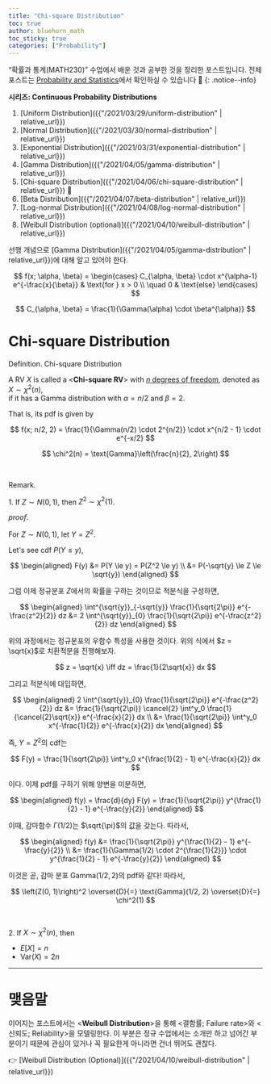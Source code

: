 ```yaml
---
title: "Chi-square Distribution"
toc: true
author: bluehorn_math
toc_sticky: true
categories: ["Probability"]
---
```

“확률과 통계(MATH230)” 수업에서 배운 것과 공부한 것을 정리한 포스트입니다. 전체 포스트는 [Probability and Statistics](https://bluehorn07.github.io/categories/probability-and-statistics)에서 확인하실 수 있습니다 🎲
{: .notice--info}

<div class="notice" markdown="1">

**시리즈: Continuous Probability Distributions**

1. [Uniform Distribution]({{"/2021/03/29/uniform-distribution" | relative_url}})
2. [Normal Distribution]({{"/2021/03/30/normal-distribution" | relative_url}})
3. [Exponential Distribution]({{"/2021/03/31/exponential-distribution" | relative_url}})
4. [Gamma Distribution]({{"/2021/04/05/gamma-distribution" | relative_url}})
5. [Chi-square Distribution]({{"/2021/04/06/chi-square-distribution" | relative_url}}) 👀
6. [Beta Distribution]({{"/2021/04/07/beta-distribution" | relative_url}})
7. [Log-normal Distribution]({{"/2021/04/08/log-normal-distribution" | relative_url}})
8. [Weibull Distribution (optional)]({{"/2021/04/10/weibull-distribution" | relative_url}})

</div>

선행 개념으로 [Gamma Distribution]({{"/2021/04/05/gamma-distribution" | relative_url}})에 대해 알고 있어야 한다.

$$
f(x; \alpha, \beta)
= \begin{cases}
    C_{\alpha, \beta} \cdot x^{\alpha-1} e^{-\frac{x}{\beta}} & \text{for } x > 0 \\
    \quad 0 & \text{else}
\end{cases}
$$

$$
C_{\alpha, \beta}
= \frac{1}{\Gamma(\alpha) \cdot \beta^{\alpha}}
$$

# Chi-square Distribution

<div class="definition" markdown="1">

<span class="statement-title">Definition.</span> Chi-square Distribution<br/>

A RV $X$ is called a \<**Chi-square RV**\> with <u>$n$ degrees of freedom</u>, denoted as $X \sim \chi^2(n)$, <br/>
if it has a <span class="half_HL">Gamma distribution with $\alpha = n/2$ and $\beta=2$</span>.

That is, its pdf is given by

$$
f(x; n/2, 2) = \frac{1}{\Gamma(n/2) \cdot 2^{n/2}} \cdot x^{n/2 - 1} \cdot e^{-x/2}
$$

$$
\chi^2(n) = \text{Gamma}\left(\frac{n}{2}, 2\right)
$$

</div>

<br/>

<div class="notice" markdown="1">

<span class="statement-title">Remark.</span><br/>

1\. If $Z \sim N(0, 1)$, then $Z^2 \sim \chi^2(1)$.

</div>

<div class="math-statement" markdown="1">

<span class="statement-title">*proof*.</span><br/>

For $Z \sim N(0, 1)$, let $Y = Z^2$.

Let's see cdf $P(Y \le y)$,

$$
\begin{aligned}
F(y) &= P(Y \le y) = P(Z^2 \le y) \\
     &= P(-\sqrt{y} \le Z \le \sqrt{y})
\end{aligned}
$$

그럼 이제 정규분포 $Z$에서의 확률을 구하는 것이므로 적분식을 구성하면,

$$
\begin{aligned}
\int^{\sqrt{y}}_{-\sqrt{y}} \frac{1}{\sqrt{2\pi}} e^{-\frac{z^2}{2}} dz &= 2 \int^{\sqrt{y}}_{0} \frac{1}{\sqrt{2\pi}} e^{-\frac{z^2}{2}} dz
\end{aligned}
$$

위의 과정에서는 정규분포의 우함수 특성을 사용한 것이다. 위의 식에서 $z = \sqrt{x}$로 치환적분을 진행해보자.

$$
z = \sqrt{x} \iff dz = \frac{1}{2\sqrt{x}} dx
$$

그리고 적분식에 대입하면,

$$
\begin{aligned}
2 \int^{\sqrt{y}}_{0} \frac{1}{\sqrt{2\pi}} e^{-\frac{z^2}{2}} dz &= \frac{1}{\sqrt{2\pi}} \cancel{2} \int^y_0 \frac{1}{\cancel{2}\sqrt{x}} e^{-\frac{x}{2}} dx \\
&= \frac{1}{\sqrt{2\pi}} \int^y_0 x^{-\frac{1}{2}} e^{-\frac{x}{2}} dx
\end{aligned}
$$

즉, $Y = Z^2$의 cdf는

$$
F(y) = \frac{1}{\sqrt{2\pi}} \int^y_0 x^{\frac{1}{2} - 1} e^{-\frac{x}{2}} dx
$$

이다. 이제 pdf를 구하기 위해 양변을 미분하면,

$$
\begin{aligned}
f(y) = \frac{d}{dy} F(y) = \frac{1}{\sqrt{2\pi}} y^{\frac{1}{2} - 1} e^{-\frac{y}{2}}
\end{aligned}
$$

이때, 감마함수 $\Gamma(1/2)$는 $\sqrt{\pi}$의 값을 갖는다. 따라서,

$$
\begin{aligned}
f(y) &= \frac{1}{\sqrt{2\pi}} y^{\frac{1}{2} - 1} e^{-\frac{y}{2}} \\
    &= \frac{1}{\Gamma(1/2) \cdot 2^{\frac{1}{2}}} \cdot y^{\frac{1}{2} - 1} e^{-\frac{y}{2}}
\end{aligned}
$$

이것은 곧, 감마 분포 $\text{Gamma}(1/2, 2)$의 pdf와 같다! 따라서,

$$
\left(Z(0, 1)\right)^2 \overset{D}{=} \text{Gamma}(1/2, 2) \overset{D}{=} \chi^2(1)
$$

</div>

<br/>

<div class="notice" markdown="1">

2\. If $X \sim \chi^2(n)$, then

- $E[X] = n$
- $\text{Var}(X) = 2n$

</div>

<hr/>

# 맺음말

이어지는 포스트에서는 \<**Weibull Distribution**\>을 통해 \<결함률; Failure rate\>와 \<신뢰도; Reliability\>을 모델링한다. 이 부분은 정규 수업에서는 소개만 하고 넘어간 부분이기 때문에 관심이 있거나 꼭 필요한게 아니라면 건너 뛰어도 괜찮다.

👉 [Weibull Distribution (Optional)]({{"/2021/04/10/weibull-distribution" | relative_url}})
